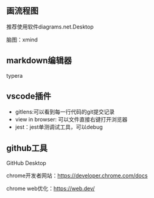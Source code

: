 ## 画流程图

推荐使用软件diagrams.net.Desktop

脑图：xmind

## markdown编辑器

typera

## vscode插件

+ gitlens:可以看到每一行代码的git提交记录
+ view in browser: 可以文件直接右键打开浏览器
+ jest：jest单测调试工具，可以debug

## github工具

GitHub Desktop





chrome开发者网站：https://developer.chrome.com/docs  

chrome web优化：https://web.dev/




